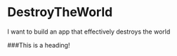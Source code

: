 # DestroyTheWorld
I want to build an app that effectively destroys the world

###This is a heading!
